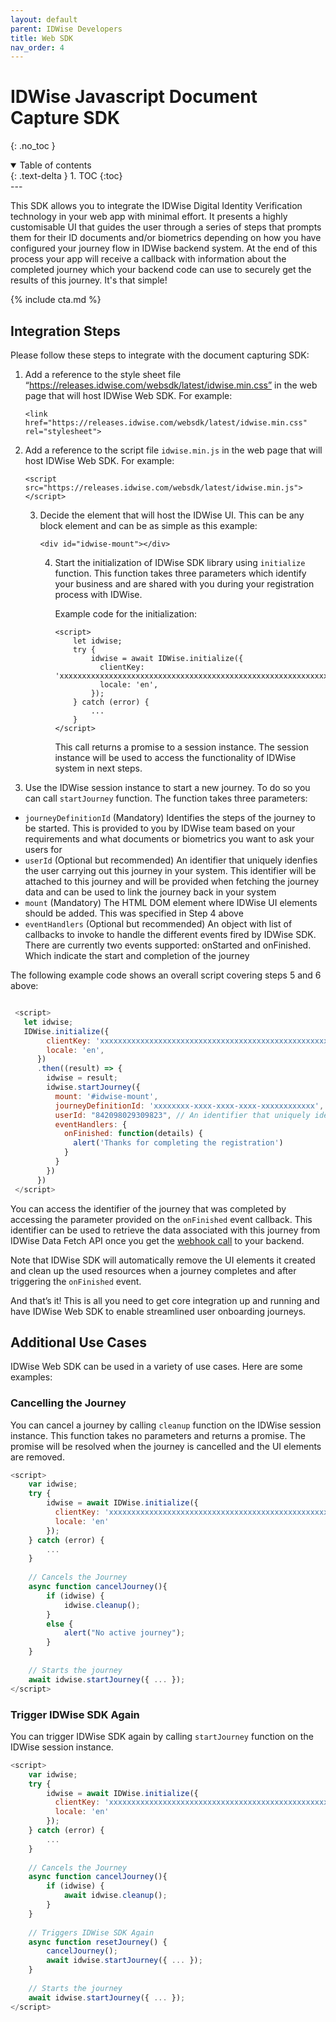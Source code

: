 ```yaml
---
layout: default
parent: IDWise Developers
title: Web SDK
nav_order: 4
---
```


# IDWise Javascript Document Capture SDK
{: .no_toc }

<details open markdown="block">
  <summary>
    Table of contents
  </summary>
  {: .text-delta }
1. TOC
{:toc}
</details>
---

This SDK allows you to integrate the IDWise Digital Identity Verification technology in your web app with minimal
effort.
It presents a highly customisable UI that guides the user through a series of steps that prompts them for their ID
documents and/or biometrics depending on how you have configured your journey flow in IDWise backend system. At the end
of this process your app will receive a callback with information about the completed journey which your backend code
can use to securely get the results of this journey. It's that simple!

{% include cta.md %}

## Integration Steps

Please follow these steps to integrate with the document capturing SDK:

1. Add a reference to the style sheet file “https://releases.idwise.com/websdk/latest/idwise.min.css” in the web page
   that will host IDWise Web SDK. For example:

    ```
    <link href="https://releases.idwise.com/websdk/latest/idwise.min.css" rel="stylesheet">
    ```

2. Add a reference to the script file `idwise.min.js` in the web page that will host IDWise Web SDK. For example:

    ```
    <script src="https://releases.idwise.com/websdk/latest/idwise.min.js"></script>
    ```

   3. Decide the element that will host the IDWise UI. This can be any block element and can be as simple as this
      example:

       ```
       <div id="idwise-mount"></div>
       ```

      4. Start the initialization of IDWise SDK library using `initialize` function. This function takes three
         parameters
         which identify your business and are shared with you during your registration process with IDWise.

         Example code for the initialization:
    
          ```
          <script>
              let idwise;
              try {
                  idwise = await IDWise.initialize({
                    clientKey: 'xxxxxxxxxxxxxxxxxxxxxxxxxxxxxxxxxxxxxxxxxxxxxxxxxxxxxxxxxxxxxxxxxxxxxxxxxxxxx=',
                    locale: 'en',
                  });
              } catch (error) {
                  ...
              }
          </script>
          ```

          This call returns a promise to a session instance. The session instance will be used to access the functionality of IDWise system in next steps.

5. Use the IDWise session instance to start a new journey. To do so you can call `startJourney` function. The function
   takes three parameters:

* `journeyDefinitionId` (Mandatory) Identifies the steps of the journey to be started. This is provided to you by
  IDWise team based on your requirements and what documents or biometrics you want to ask your users for
* `userId` (Optional but recommended) An identifier that uniquely idenfies the user carrying out this journey in
  your system. This identifier will be attached to this journey and will be provided when fetching the journey data
  and can be used to link the journey back in your system
* `mount` (Mandatory) The HTML DOM element where IDWise UI elements should be added. This was specified in Step 4
  above
* `eventHandlers` (Optional but recommended) An object with list of callbacks to invoke to handle the
  different events fired by IDWise SDK. There are currently two events supported: onStarted and onFinished. Which
  indicate the start and completion of the journey

The following example code shows an overall script covering steps 5 and 6 above:
```javascript

 <script>
   let idwise;   
   IDWise.initialize({
        clientKey: 'xxxxxxxxxxxxxxxxxxxxxxxxxxxxxxxxxxxxxxxxxxxxxxxxxxxxxxxxxxxxxxxxxxxxxxxxxxxxx=',
        locale: 'en',
      })
      .then((result) => {
        idwise = result;
        idwise.startJourney({
          mount: '#idwise-mount',
          journeyDefinitionId: 'xxxxxxxx-xxxx-xxxx-xxxx-xxxxxxxxxxxx', // journey definition id
          userId: "842098029309823", // An identifier that uniquely idenfies the user carrying out this journey
          eventHandlers: {
            onFinished: function(details) {
              alert('Thanks for completing the registration')
            }
          }
        })
      })
 </script>
```

You can access the identifier of the journey that was completed by accessing the parameter provided on the `onFinished`
event callback. This identifier can be used to retrieve the data associated with this journey from IDWise Data Fetch API
once you get the [webhook call](https://idwi.se/webhooks) to your backend.

Note that IDWise SDK will automatically remove the UI elements it created and clean up the used resources when a journey
completes and after triggering the `onFinished` event.

And that’s it! This is all you need to get core integration up and running and have IDWise Web SDK to enable streamlined
user onboarding journeys.

## Additional Use Cases

IDWise Web SDK can be used in a variety of use cases. Here are some examples:

### Cancelling the Journey

You can cancel a journey by calling `cleanup` function on the IDWise session instance. This function takes no
parameters and returns a promise. The promise will be resolved when the journey is cancelled and the UI elements are
removed.

```javascript
<script>
    var idwise;
    try {
        idwise = await IDWise.initialize({
          clientKey: 'xxxxxxxxxxxxxxxxxxxxxxxxxxxxxxxxxxxxxxxxxxxxxxxxxxxxxxxxxxxxxxxxxxxxxxxxxxxxx=',
          locale: 'en'
        });
    } catch (error) {
        ...
    }
    
    // Cancels the Journey
    async function cancelJourney(){
        if (idwise) {
            idwise.cleanup();
        }
        else {
            alert("No active journey");
        }
    }
    
    // Starts the journey
    await idwise.startJourney({ ... });
</script>
```

### Trigger IDWise SDK Again

You can trigger IDWise SDK again by calling `startJourney` function on the IDWise session instance.

```javascript
<script>
    var idwise;
    try {
        idwise = await IDWise.initialize({
          clientKey: 'xxxxxxxxxxxxxxxxxxxxxxxxxxxxxxxxxxxxxxxxxxxxxxxxxxxxxxxxxxxxxxxxxxxxxxxxxxxxx=',
          locale: 'en'
        });
    } catch (error) {
        ...
    }
    
    // Cancels the Journey
    async function cancelJourney(){
        if (idwise) {
            await idwise.cleanup();
        }
    }
    
    // Triggers IDWise SDK Again
    async function resetJourney() {
        cancelJourney();
        await idwise.startJourney({ ... });
    }
    
    // Starts the journey
    await idwise.startJourney({ ... });
</script>
```

[//]: # (### Resuming an incompleted journey)

[//]: # ()
[//]: # (You can resume an incompleted journey by calling `resumeJourney` function on the IDWise session instance.)

[//]: # ()
[//]: # (```javascript)

[//]: # (coming soon)

[//]: # (```)

